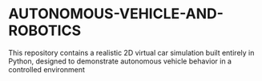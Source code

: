 # AUTONOMOUS-VEHICLE-AND-ROBOTICS
This repository contains a realistic 2D virtual car simulation built entirely in Python, designed to demonstrate autonomous vehicle behavior in a controlled environment
